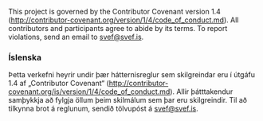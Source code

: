 This project is governed by the Contributor Covenant version 1.4 (http://contributor-covenant.org/version/1/4/code_of_conduct.md). All contributors and participants agree to abide by its terms. To report violations, send an email to svef@svef.is.

### Íslenska

Þetta verkefni heyrir undir þær hátternisreglur sem skilgreindar eru í útgáfu 1.4 af „Contributor Covenant“ (http://contributor-covenant.org/is/version/1/4/code_of_conduct.md). Allir þátttakendur samþykkja að fylgja öllum þeim skilmálum sem þar eru skilgreindir. Til að tilkynna brot á reglunum, sendið tölvupóst á svef@svef.is.
